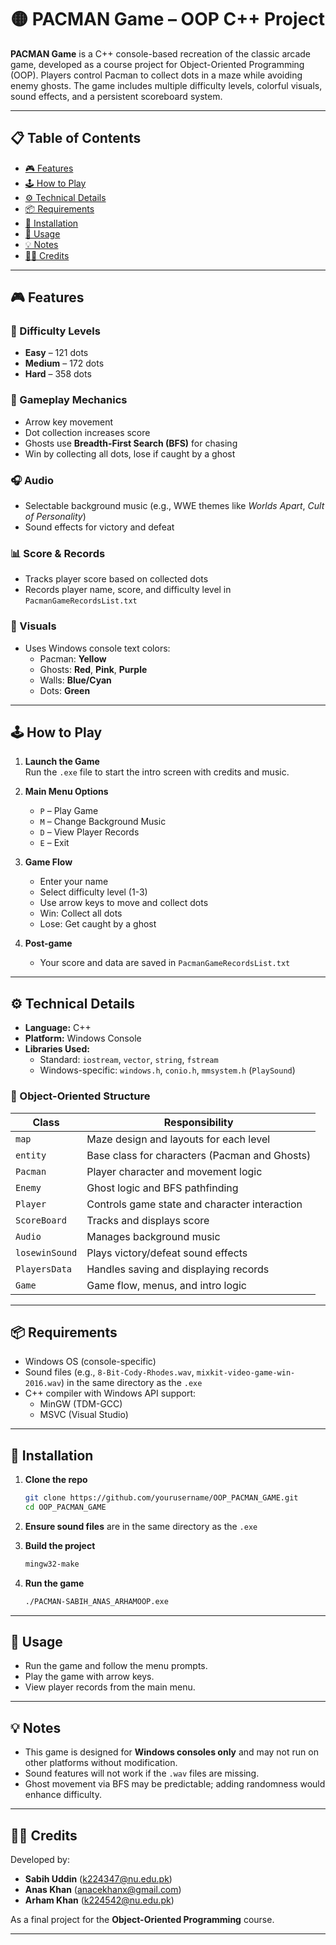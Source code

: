 # 🟡 PACMAN Game – OOP C++ Project

**PACMAN Game** is a C++ console-based recreation of the classic arcade game, developed as a course project for Object-Oriented Programming (OOP). Players control Pacman to collect dots in a maze while avoiding enemy ghosts. The game includes multiple difficulty levels, colorful visuals, sound effects, and a persistent scoreboard system.

---

## 📋 Table of Contents

- [🎮 Features](#-features)
- [🕹️ How to Play](#-how-to-play)
- [⚙️ Technical Details](#-technical-details)
- [📦 Requirements](#-requirements)
- [🚀 Installation](#-installation)
- [📘 Usage](#-usage)
- [💡 Notes](#-notes)
- [👨‍💻 Credits](#-credits)

---

## 🎮 Features

### 🎯 Difficulty Levels
- **Easy** – 121 dots
- **Medium** – 172 dots
- **Hard** – 358 dots

### 🧠 Gameplay Mechanics
- Arrow key movement
- Dot collection increases score
- Ghosts use **Breadth-First Search (BFS)** for chasing
- Win by collecting all dots, lose if caught by a ghost

### 🎧 Audio
- Selectable background music (e.g., WWE themes like *Worlds Apart*, *Cult of Personality*)
- Sound effects for victory and defeat

### 📊 Score & Records
- Tracks player score based on collected dots
- Records player name, score, and difficulty level in `PacmanGameRecordsList.txt`

### 🎨 Visuals
- Uses Windows console text colors:
  - Pacman: **Yellow**
  - Ghosts: **Red**, **Pink**, **Purple**
  - Walls: **Blue/Cyan**
  - Dots: **Green**

---

## 🕹️ How to Play

1. **Launch the Game**  
   Run the `.exe` file to start the intro screen with credits and music.

2. **Main Menu Options**
   - `P` – Play Game
   - `M` – Change Background Music
   - `D` – View Player Records
   - `E` – Exit

3. **Game Flow**
   - Enter your name
   - Select difficulty level (1-3)
   - Use arrow keys to move and collect dots
   - Win: Collect all dots  
   - Lose: Get caught by a ghost

4. **Post-game**
   - Your score and data are saved in `PacmanGameRecordsList.txt`

---

## ⚙️ Technical Details

- **Language:** C++
- **Platform:** Windows Console
- **Libraries Used:**
  - Standard: `iostream`, `vector`, `string`, `fstream`
  - Windows-specific: `windows.h`, `conio.h`, `mmsystem.h` (`PlaySound`)

### 🔧 Object-Oriented Structure

| Class         | Responsibility                                 |
|---------------|------------------------------------------------|
| `map`         | Maze design and layouts for each level         |
| `entity`      | Base class for characters (Pacman and Ghosts)  |
| `Pacman`      | Player character and movement logic            |
| `Enemy`       | Ghost logic and BFS pathfinding                |
| `Player`      | Controls game state and character interaction  |
| `ScoreBoard`  | Tracks and displays score                      |
| `Audio`       | Manages background music                       |
| `losewinSound`| Plays victory/defeat sound effects             |
| `PlayersData` | Handles saving and displaying records          |
| `Game`        | Game flow, menus, and intro logic              |

---

## 📦 Requirements

- Windows OS (console-specific)
- Sound files (e.g., `8-Bit-Cody-Rhodes.wav`, `mixkit-video-game-win-2016.wav`) in the same directory as the `.exe`
- C++ compiler with Windows API support:
  - MinGW (TDM-GCC)
  - MSVC (Visual Studio)

---

## 🚀 Installation

1. **Clone the repo**
   ```bash
   git clone https://github.com/yourusername/OOP_PACMAN_GAME.git
   cd OOP_PACMAN_GAME
   ```

2. **Ensure sound files** are in the same directory as the `.exe`

3. **Build the project**
   ```bash
   mingw32-make
   ```

4. **Run the game**
   ```bash
   ./PACMAN-SABIH_ANAS_ARHAMOOP.exe
   ```

---

## 📘 Usage

- Run the game and follow the menu prompts.
- Play the game with arrow keys.
- View player records from the main menu.

---

## 💡 Notes

- This game is designed for **Windows consoles only** and may not run on other platforms without modification.
- Sound features will not work if the `.wav` files are missing.
- Ghost movement via BFS may be predictable; adding randomness would enhance difficulty.

---

## 👨‍💻 Credits

Developed by:

- **Sabih Uddin** (k224347@nu.edu.pk)  
- **Anas Khan** (anacekhanx@gmail.com)  
- **Arham Khan** (k224542@nu.edu.pk)  

As a final project for the **Object-Oriented Programming** course.

---
